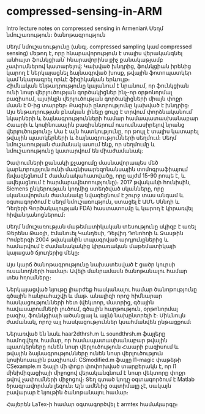 # compressed-sensing-in-ARM
Intro lecture notes on compressed sensing in Armenian\ Սեղմ նմուշառություն։ ծանոթագրություն

Սեղմ նմուշառությունը (անգլ․   compressed sampling կամ compressed sensing) մեթոդ է, որը հնարավորություն է տալիս
վերականգնել անհայտ ֆունկցիան՝ հնարավորինս քիչ քանակաթյամբ չափումներով կատարելով: Կախված խնդրից, ֆունկցիան 
իրենից կարող է ներկայացնել ձայնագրված խոսք, թվային ֆոտոպատկեր կամ նկարագրել որևէ ֆիզիկական երևույթ։  
Հիմնական ենթադրությունը կայանում է նրանում, որ  ֆունկցիան ունի նոսր վերլուծության գործակիցներ ինչ-որ 
օրթոնորմալ բազիսում,  այսինքն վերլուծության գործակիցների միայն փոքր մասն է 0-ից տարբեր։ Բազիսի ընտրությունը 
կախված է խնդրից։ Այս ենթադրության բնական լինելը ցույց է տրվում փորձնականում՝ նկարների և ձայնագրությունների համար
համապատասխանաբար Հաարի և կոսինուսային բազիսներում ուսումնասիրելով նրանց վերլուծությունը։ Սա է այն հատկությունը, 
որ թույլ է տալիս կատարել թվային պատկերների և ձայնագրությունների  սեղմում։ Սեղմ նմուշառության ժամանակ ասում ենք, 
որ սեղմումը և նմուշառությունը կատարվում են միաժամանակ։ 

Չափումների քանակի քչացումը մասնավորապես մեծ կարևորություն ունի մագնիսարեզոնանսային տոմոգրաֆիայում 
(նվազեցնում է  ժամանակահատվածը, որը այժմ 15-90 րոպե է, և ավելացնում է հարմարավետոությունը)։ 
2017 թվականի հունիսին, Siemens ընկերության կողմից ստեղծված սկանները, որը սկանավորման 
ժամանակը նվազեցնում է շուրջ տաս անգամ և  օգտագործում է սեղմ նմուշառություն, ստացել է ԱՄՆ Սննդի և 
Դեղերի Գործակալության FDA) հաստատումը և կարող է կիրառվել հիվանդանոցներում։ 

Սեղմ նմուշառության մաթեմատիկական տեսությունը սկիզբ է առել 
Թերենս Թաօյի, Էմանուել Կանդեսի, Դեյվիդ Դոնոհոի և Ջասթին Րոմբերգի 2004 թվականին տպագրված արդյունքներից
և  համարվում է ժամանակակից կիրառական մաթեմատիկայի կայացած ճյուղերից մեկը։

Այս կարճ ծանոթագրությունը նախատեսված է ցածր կուրսի ուսանողների համար։ Ավելի մանրամասն ծանոթանալու համար
տես հղումները։


Ներկայացված նյութը լիարժեք հասկանալու համար ծանոթությունը գծային հանրահաշվի և մաթ․ անալիզի որոշ հիմնարար 
հասկացությունների հետ (վեկտոր, մատրից, գծային հավասարումների լուծում, գծային հարթություն, օրթոնորմալ բազիս, 
ֆունկցիայի ածանցյալ և այլն) նախընտրելի է։ Միևնույն ժամանակ, որոշ այլ հասկացություններ կսահմանվեն ընթացքում։


 Ներառված են նաև haar2dthrsh.m և soundthrsh.m ֆայլերը համոզվելու համար, որ համապատասխանաբար թվային պատկերները ունեն նոսր վերլուծություն Հաարի բազիսում և թվային ձայնագրությունները ունեն նոսր վերլուծություն կոսինուսային բազիսում։  CSmodified.m ֆայլը l1-magic փաթեթի CSexample.m Ֆայլի մի փոքր փոփոխված տարբերակն է, որ l1 մինիմիզացիայի միջոցով վերականգնում է նոսր վեկտորը փոքր թվով չափումների միջոցով։ Տեղ գտած կոդը օգտագործում է  Matlab ծրագրավորման լեզուն։ Այն ամենից օպտիմալը չէ, սակայն բավարար է նյութին ծանոթանալու համար։

Հայերեն LaTex-ի համար օգտագործվել է armtex  համակարգը։ 
